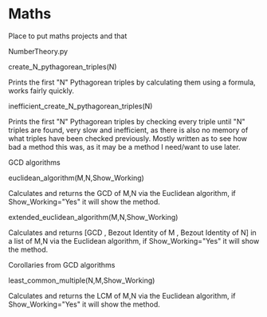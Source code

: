 # Maths 
Place to put maths projects and that

NumberTheory.py

create_N_pythagorean_triples(N)

Prints the first "N" Pythagorean triples by calculating them using a formula, works fairly quickly.

inefficient_create_N_pythagorean_triples(N)

Prints the first "N" Pythagorean triples by checking every triple until "N" triples are found, very slow and inefficient, as there is also no memory of what triples have been checked previously. Mostly written as to see how bad a method this was, as it may be a method I need/want to use later.

GCD algorithms

euclidean_algorithm(M,N,Show_Working)

Calculates and returns the GCD of M,N via the Euclidean algorithm, if Show_Working="Yes" it will show the method.

extended_euclidean_algorithm(M,N,Show_Working)

Calculates and returns [GCD , Bezout Identity of M , Bezout Identity of N] in a list of M,N via the Euclidean algorithm, if Show_Working="Yes" it will show the method.

Corollaries from GCD algorithms

least_common_multiple(N,M,Show_Working)

Calculates and returns the LCM of M,N via the Euclidean algorithm, if Show_Working="Yes" it will show the method.